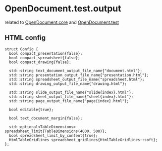 # OpenDocument.test.output

related to [OpenDocument.core](https://github.com/opendocument-app/OpenDocument.core) and [OpenDocument.test](https://github.com/opendocument-app/OpenDocument.test)

## HTML config

```
struct Config {
  bool compact_presentation{false};
  bool compact_spreadsheet{false};
  bool compact_drawing{false};

  std::string text_document_output_file_name{"document.html"};
  std::string presentation_output_file_name{"presentation.html"};
  std::string spreadsheet_output_file_name{"spreadsheet.html"};
  std::string drawing_output_file_name{"drawing.html"};

  std::string slide_output_file_name{"slide{index}.html"};
  std::string sheet_output_file_name{"sheet{index}.html"};
  std::string page_output_file_name{"page{index}.html"};

  bool editable{true};

  bool text_document_margin{false};

  std::optional<TableDimensions> spreadsheet_limit{TableDimensions(4000, 500)};
  bool spreadsheet_limit_by_content{true};
  HtmlTableGridlines spreadsheet_gridlines{HtmlTableGridlines::soft};
};
```
